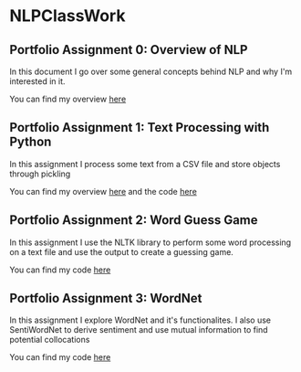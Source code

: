 # NLPClassWork

## Portfolio Assignment 0: Overview of NLP
In this document I go over some general concepts behind NLP and why I'm interested in it.

You can find my overview [here](<Assignment 0/Overview of NLP.pdf>)

## Portfolio Assignment 1: Text Processing with Python
In this assignment I process some text from a CSV file and store objects through pickling

You can find my overview [here](<Assignment 1/Overview.txt>) and the code [here](<Assignment 1/Homework1_jph200000.py>)

## Portfolio Assignment 2: Word Guess Game
In this assignment I use the NLTK library to perform some word processing on a text file and use the output to create a guessing game.

You can find my code [here](<Assignment 2/Homework2_jph200000.py>)


## Portfolio Assignment 3: WordNet
In this assignment I explore WordNet and it's functionalites. I also use SentiWordNet to derive sentiment and use mutual information to find potential collocations

You can find my code [here](<Assignment 3/WordNet.ipynb - Colaboratory.pdf>)
